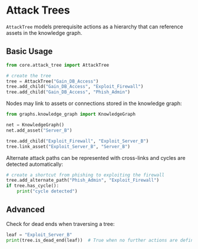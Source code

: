 # Attack Trees

`AttackTree` models prerequisite actions as a hierarchy that can reference assets in the knowledge graph.

## Basic Usage

```python
from core.attack_tree import AttackTree

# create the tree
tree = AttackTree("Gain_DB_Access")
tree.add_child("Gain_DB_Access", "Exploit_Firewall")
tree.add_child("Gain_DB_Access", "Phish_Admin")
```

Nodes may link to assets or connections stored in the knowledge graph:

```python
from graphs.knowledge_graph import KnowledgeGraph

net = KnowledgeGraph()
net.add_asset("Server_B")

tree.add_child("Exploit_Firewall", "Exploit_Server_B")
tree.link_asset("Exploit_Server_B", "Server_B")
```

Alternate attack paths can be represented with cross-links and cycles are detected automatically:

```python
# create a shortcut from phishing to exploiting the firewall
tree.add_alternate_path("Phish_Admin", "Exploit_Firewall")
if tree.has_cycle():
    print("cycle detected")
```

## Advanced

Check for dead ends when traversing a tree:

```python
leaf = "Exploit_Server_B"
print(tree.is_dead_end(leaf))  # True when no further actions are defined
```
